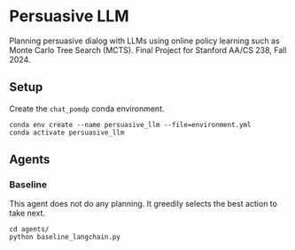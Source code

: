 # Persuasive LLM

Planning persuasive dialog with LLMs using online policy learning such as Monte Carlo Tree Search (MCTS). Final Project for Stanford AA/CS 238, Fall 2024.

## Setup

Create the `chat_pomdp` conda environment.
```
conda env create --name persuasive_llm --file=environment.yml
conda activate persuasive_llm
```

## Agents

### Baseline
This agent does not do any planning. It greedily selects the best action to take next.

```
cd agents/
python baseline_langchain.py
```
